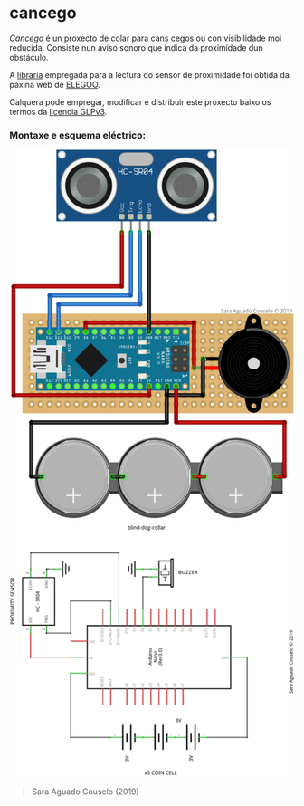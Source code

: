 # cancego

*Cancego* é un proxecto de colar para cans cegos ou con visibilidade moi reducida. Consiste nun aviso sonoro que indica da proximidade dun obstáculo.

A [libraría](./libraries/HC-SR04/) empregada para a lectura do sensor de proximidade foi obtida da páxina web de [ELEGOO](https://www.elegoo.com/download/). 

Calquera pode empregar, modificar e distribuir este proxecto baixo os termos da [licencia GLPv3](./LICENSE).


### Montaxe e esquema eléctrico:
![Montaxe](./doc/montaxe.png)
![Esquema](./doc/esquema.png)


> Sara Aguado Couselo (2019)